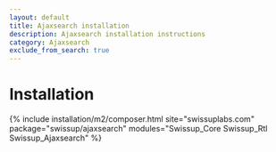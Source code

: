 ```yaml
---
layout: default
title: Ajaxsearch installation
description: Ajaxsearch installation instructions
category: Ajaxsearch
exclude_from_search: true
---
```


# Installation

{% include installation/m2/composer.html site="swissuplabs.com" package="swissup/ajaxsearch" modules="Swissup_Core Swissup_Rtl Swissup_Ajaxsearch" %}

